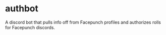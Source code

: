 # authbot
A discord bot that pulls info off from Facepunch profiles and authorizes rolls for Facepunch discords.
